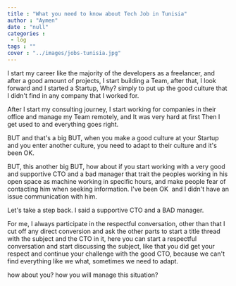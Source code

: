 ```yaml
---
title : "What you need to know about Tech Job in Tunisia"
author : "Aymen"
date : "null"
categories : 
 - log
tags : ""
cover : "../images/jobs-tunisia.jpg"
---
```


I start my career like the majority of the developers as a freelancer, and after a good amount of projects, I start building a Team, after that, I look forward and I started a Startup, Why? simply to put up the good culture that I didn't find in any company that I worked for.

After I start my consulting journey, I start working for companies in their office and manage my Team remotely, and It was very hard at first Then I get used to and everything goes right.

BUT and that's a big BUT, when you make a good culture at your Startup and you enter another culture, you need to adapt to their culture and it's been OK.

BUT, this another big BUT, how about if you start working with a very good and supportive CTO and a bad manager that trait the peoples working in his open space as machine working in specific hours, and make people fear of contacting him when seeking information. I've been OK  and I didn't have an issue communication with him.

Let's take a step back. I said a supportive CTO and a BAD manager.

For me, I always participate in the respectful conversation, other than that I cut off any direct conversion and ask the other parts to start a title thread with the subject and the CTO in it, here you can start a respectful conversation and start discussing the subject, like that you did get your respect and continue your challenge with the good CTO, because we can't find everything like we what, sometimes we need to adapt.

how about you? how you will manage this situation?
